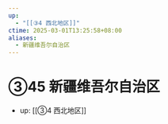 ```yaml
---
up:
  - "[[③4 西北地区]]"
ctime: 2025-03-01T13:25:58+08:00
aliases:
  - 新疆维吾尔自治区
---
```


# ③45 新疆维吾尔自治区

- up: [[③4 西北地区]]

